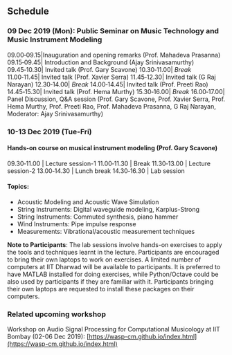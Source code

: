 ## Schedule
### 09 Dec 2019 (Mon): Public Seminar on Music Technology and Music Instrument Modeling

 09.00&#x2011;09.15|Inauguration and opening remarks (Prof. Mahadeva Prasanna)
 09.15&#x2011;09.45|	Introduction and Background (Ajay Srinivasamurthy)
 09.45&#x2011;10.30|	Invited talk (Prof. Gary Scavone)
 10.30&#x2011;11.00|	_Break_
 11.00&#x2011;11.45|		Invited talk (Prof. Xavier Serra)
 11.45&#x2011;12.30|		Invited talk (G Raj Narayan)
 12.30&#x2011;14.00|		_Break_
 14.00&#x2011;14.45| 	Invited talk (Prof. Preeti Rao)
 14.45&#x2011;15.30|		Invited talk (Prof. Hema Murthy)
 15.30&#x2011;16.00| _Break_
 16.00&#x2011;17.00| Panel Discussion, Q&A session (Prof. Gary Scavone, Prof. Xavier Serra, Prof. Hema Murthy, Prof. Preeti Rao, Prof. Mahadeva Prasanna, G Raj Narayan, Moderator: Ajay Srinivasamurthy)

### 10-13 Dec 2019 (Tue-Fri)
#### Hands-on course on musical instrument modeling (Prof. Gary Scavone)

09.30&#x2011;11.00 | Lecture session-1
11.00&#x2011;11.30 |	Break
11.30&#x2011;13.00	|	Lecture session-2
13.00&#x2011;14.30	|	Lunch break
14.30&#x2011;16.30	|	Lab session

#### Topics:
* Acoustic Modeling and Acoustic Wave Simulation
* String Instruments: Digital waveguide modeling, Karplus-Strong
* String Instruments: Commuted synthesis, piano hammer
* Wind Instruments: Pipe impulse response
* Measurements: Vibrational/acoustic measurement techniques

**Note to Participants**: The lab sessions involve hands-on exercises to apply the tools and techniques learnt in the lecture. Participants are encouraged to bring their own laptops to work on exercises. A limited number of computers at IIT Dharwad will be available to participants. It is preferred to have MATLAB installed for doing exercises, while Python/Octave could be also used by participants if they are familiar with it. Participants bringing their own laptops are requested to install these packages on their computers. 

### Related upcoming workshop
Workshop on Audio Signal Processing for Computational Musicology at IIT Bombay (02-06 Dec 2019): [https://wasp-cm.github.io/index.html](https://wasp-cm.github.io/index.html)

